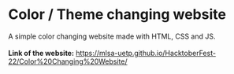 # Color / Theme changing website
A simple color changing website made with HTML, CSS and JS.</br></br>
**Link of the website:** https://mlsa-uetp.github.io/HacktoberFest-22/Color%20Changing%20Website/
